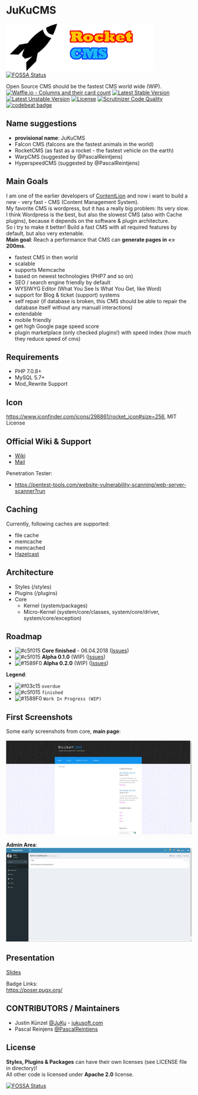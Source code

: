 # JuKuCMS

![Rocket CMS](./system/images/logo.png)
[![FOSSA Status](https://app.fossa.io/api/projects/git%2Bgithub.com%2FJuKu%2FJuKuCMS.svg?type=shield)](https://app.fossa.io/projects/git%2Bgithub.com%2FJuKu%2FJuKuCMS?ref=badge_shield)

Open Source CMS should be the fastest CMS world wide (WIP).\
[![Waffle.io - Columns and their card count](https://badge.waffle.io/JuKu/JuKuCMS.svg?columns=all)](https://waffle.io/JuKu/JuKuCMS) 
[![Latest Stable Version](https://poser.pugx.org/com.jukusoft/jukucms/version)](https://packagist.org/packages/com.jukusoft/jukucms)
[![Latest Unstable Version](https://poser.pugx.org/com.jukusoft/jukucms/v/unstable)](//packagist.org/packages/com.jukusoft/jukucms)
[![License](https://poser.pugx.org/com.jukusoft/jukucms/license)](https://packagist.org/packages/com.jukusoft/jukucms)
[![Scrutinizer Code Quality](https://scrutinizer-ci.com/g/JuKu/JuKuCMS/badges/quality-score.png?b=master)](https://scrutinizer-ci.com/g/JuKu/JuKuCMS/?branch=master)
[![codebeat badge](https://codebeat.co/badges/7c8806e3-d071-42a8-8e24-87e5852ee4c7)](https://codebeat.co/projects/github-com-juku-jukucms-master)

## Name suggestions

  - **provisional name**: JuKuCMS
  - Falcon CMS (falcons are the fastest animals in the world)
  - RocketCMS (as fast as a rocket - the fastest vehicle on the earth)
  - WarpCMS (suggested by @PascalReintjens)
  - HyperspeedCMS (suggested by @PascalReintjens)

## Main Goals

I am one of the earlier developers of [ContentLion](http://contentlion.org) and now i want to build a new - very fast - CMS (Content Management System).\
My favorite CMS is wordpress, but it has a really big problem: Its very slow.\
I think Wordpress is the best, but also the slowest CMS (also with Cache plugins), because it depends on the software & plugin architecture.\
So i try to make it better! Build a fast CMS with all required features by default, but also very extenable.\
**Main goal**: Reach a performance that CMS can **generate pages in <= 200ms**.

  - fastest CMS in then world
  - scalable
  - supports Memcache
  - based on newest technologies (PHP7 and so on)
  - SEO / search engine friendly by default
  - WYSIWYG Editor (What You See Is What You Get, like Word)
  - support for Blog & ticket (support) systems
  - self repair (if database is broken, this CMS should be able to repair the database itself without any manuall interactions)
  - extendable
  - mobile friendly
  - get high Google page speed score
  - plugin marketplace (only checked plugins!) with speed index (how much they reduce speed of cms)
  
## Requirements

  - PHP 7.0.8+
  - MySQL 5.7+
  - Mod_Rewrite Support
  
## Icon

https://www.iconfinder.com/icons/298861/rocket_icon#size=256, MIT License

## Official Wiki & Support

  - [Wiki](https://juku.github.io/JuKuCMS/)
  - [Mail](mailto:info[at]jukusoft.com)
  
Penetration Tester:

  - https://pentest-tools.com/website-vulnerability-scanning/web-server-scanner?run

## Caching

Currently, following caches are supported:

  - file cache
  - memcache
  - memcached
  - [Hazelcast](http://hazelcast.org)
  
## Architecture

  - Styles (/styles)
  - Plugins (/plugins)
  - Core
      * Kernel (system/packages)
      * Micro-Kernel (system/core/classes, system/core/driver, system/core/exception)
      
## Roadmap

  - ![#c5f015](https://placehold.it/15/c5f015/000000?text=+)  **Core finished** - 06.04.2018 ([Issues](https://github.com/JuKu/JuKuCMS/issues?utf8=%E2%9C%93&q=is%3Aissue+milestone%3ACore+))
  - ![#c5f015](https://placehold.it/15/c5f015/000000?text=+) **Alpha 0.1.0** (WIP) ([Issues](https://github.com/JuKu/JuKuCMS/issues?utf8=%E2%9C%93&q=is%3Aissue+milestone%3A%22Alpha+0.1.0%22+))
  - ![#1589F0](https://placehold.it/15/1589F0/000000?text=+) **Alpha 0.2.0** (WIP) ([Issues](https://github.com/JuKu/JuKuCMS/issues?utf8=%E2%9C%93&q=is%3Aissue+milestone%3A%22Alpha+0.2.0%22+))

**Legend**:

  - ![#f03c15](https://placehold.it/15/f03c15/000000?text=+) `overdue`
  - ![#c5f015](https://placehold.it/15/c5f015/000000?text=+) `finished`
  - ![#1589F0](https://placehold.it/15/1589F0/000000?text=+) `Work In Progress (WIP)`

## First Screenshots

Some early screenshots from core, **main page**:\
\
![Screenshot Main Page](./docs/images/screenshot1.jpg)\
\
**Admin Area**:\
![Admin Area Screnshot](./docs/images/screenshot2.jpg)

## Presentation

[Slides](http://slides.com/juku/rocketcms/fullscreen)

Badge Links:\
https://poser.pugx.org/

## CONTRIBUTORS / Maintainers

  - Justin Künzel [@JuKu](http://github.com/JuKu) - [jukusoft.com](http://jukusoft.com)
  - Pascal Reinjens [@PascalReintjens](https://github.com/PascalReintjens)

## License

**Styles, Plugins & Packages** can have their own licenses (see LICENSE file in directory)!\
All other code is licensed under **Apache 2.0** license.

[![FOSSA Status](https://app.fossa.io/api/projects/git%2Bgithub.com%2FJuKu%2FJuKuCMS.svg?type=large)](https://app.fossa.io/projects/git%2Bgithub.com%2FJuKu%2FJuKuCMS?ref=badge_large)